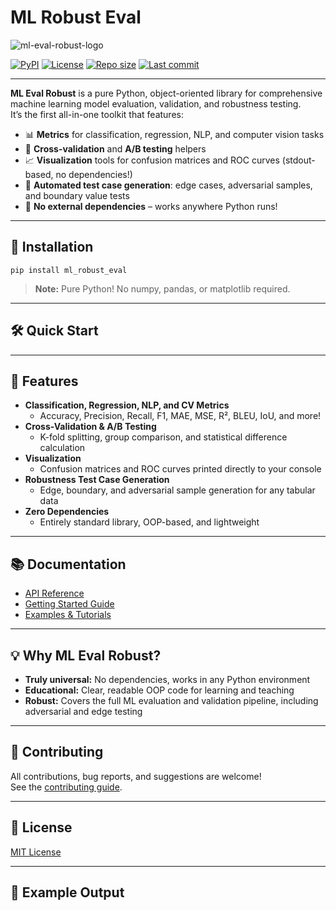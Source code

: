 # ML Robust Eval

![ml-eval-robust-logo](https://raw.githubusercontent.com/yourusername/ml-eval-robust/main/assets/logo.png)

[![PyPI](https://img.shields.io/pypi/v/ml-eval-robust?color=blue&logo=PyPI)](https://pypi.org/project/ml-eval-robust/)
[![License](https://img.shields.io/pypi/l/ml-eval-robust)](https://github.com/yourusername/ml-eval-robust/blob/main/LICENSE)
[![Repo size](https://img.shields.io/github/repo-size/yourusername/ml-eval-robust)](https://github.com/yourusername/ml-eval-robust)
[![Last commit](https://img.shields.io/github/last-commit/yourusername/ml-eval-robust?logo=git)](https://github.com/yourusername/ml-eval-robust/commits/main)

---

**ML Eval Robust** is a pure Python, object-oriented library for comprehensive machine learning model evaluation, validation, and robustness testing.  
It’s the first all-in-one toolkit that features:

- 📊 **Metrics** for classification, regression, NLP, and computer vision tasks  
- 🔁 **Cross-validation** and **A/B testing** helpers  
- 📈 **Visualization** tools for confusion matrices and ROC curves (stdout-based, no dependencies!)  
- 🦾 **Automated test case generation**: edge cases, adversarial samples, and boundary value tests  
- 🧩 **No external dependencies** – works anywhere Python runs!

---

## 🚀 Installation
<code>pip install ml_robust_eval</code>

> **Note:** Pure Python! No numpy, pandas, or matplotlib required.

---

## 🛠️ Quick Start






---

## 🧠 Features

- **Classification, Regression, NLP, and CV Metrics**  
  - Accuracy, Precision, Recall, F1, MAE, MSE, R², BLEU, IoU, and more!
- **Cross-Validation & A/B Testing**
  - K-fold splitting, group comparison, and statistical difference calculation
- **Visualization**
  - Confusion matrices and ROC curves printed directly to your console
- **Robustness Test Case Generation**
  - Edge, boundary, and adversarial sample generation for any tabular data
- **Zero Dependencies**
  - Entirely standard library, OOP-based, and lightweight

---

## 📚 Documentation

- [API Reference](https://github.com/yourusername/ml-eval-robust/wiki)
- [Getting Started Guide](https://github.com/yourusername/ml-eval-robust/blob/main/docs/GettingStarted.md)
- [Examples & Tutorials](https://github.com/yourusername/ml-eval-robust/blob/main/examples)

---

## 💡 Why ML Eval Robust?

- **Truly universal:** No dependencies, works in any Python environment
- **Educational:** Clear, readable OOP code for learning and teaching
- **Robust:** Covers the full ML evaluation and validation pipeline, including adversarial and edge testing

---

## 🤝 Contributing

All contributions, bug reports, and suggestions are welcome!  
See the [contributing guide](https://github.com/yourusername/ml-eval-robust/blob/main/CONTRIBUTING.md).

---

## 📜 License

[MIT License](https://github.com/yourusername/ml-eval-robust/blob/main/LICENSE)

---

## 🧪 Example Output

